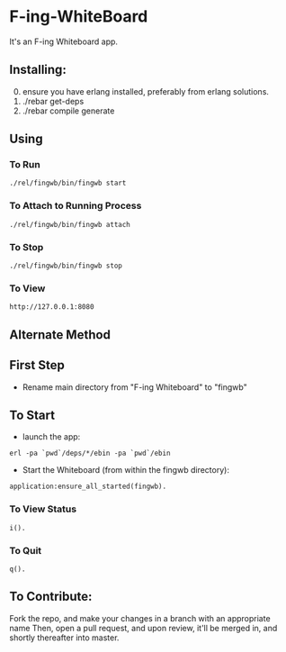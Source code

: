 F-ing-WhiteBoard
================

It's an F-ing Whiteboard app.


Installing:
-----------

0. ensure you have erlang installed, preferably from erlang solutions.
1. ./rebar get-deps
2. ./rebar compile generate


Using
-------

### To Run 
    ./rel/fingwb/bin/fingwb start

### To Attach to Running Process
    ./rel/fingwb/bin/fingwb attach

### To Stop 
    ./rel/fingwb/bin/fingwb stop

### To View
    http://127.0.0.1:8080

Alternate Method
------------
## First Step
  * Rename main directory from "F-ing Whiteboard" to "fingwb"

## To Start

* launch the app:

<!-- comment to stop list -->

    erl -pa `pwd`/deps/*/ebin -pa `pwd`/ebin

  * Start the Whiteboard (from within the fingwb directory):

<!-- comment to stop list -->
  
    application:ensure_all_started(fingwb).

### To View Status

    i().
    
### To Quit

    q().

To Contribute:
-------------
Fork the repo, and make your changes in a branch with an appropriate name
Then, open a pull request, and upon review, it'll be merged in, and shortly thereafter into master.
